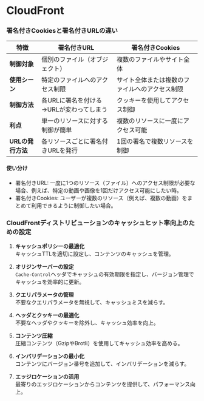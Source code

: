 # CloudFront

### 署名付きCookiesと署名付きURLの違い

| 特徴                   | 署名付きURL                         | 署名付きCookies                    |
|------------------------|------------------------------------|-------------------------------------|
| **制御対象**           | 個別のファイル（オブジェクト）       | 複数のファイルやサイト全体         |
| **使用シーン**         | 特定のファイルへのアクセス制限     | サイト全体または複数のファイルへのアクセス制限 |
| **制御方法**           | 各URLに署名を付ける →URLが変わってしまう   | クッキーを使用してアクセス制御     |
| **利点**               | 単一のリソースに対する制御が簡単   | 複数のリソースに一度にアクセス可能 |
| **URLの発行方法**     | 各リソースごとに署名付きURLを発行   | 1回の署名で複数リソースを制御      |

#### 使い分け
- 署名付きURL: 一度に1つのリソース（ファイル）へのアクセス制限が必要な場合、例えば、特定の動画や画像を1回だけアクセス可能にしたい時。
- 署名付きCookies: ユーザーが複数のリソース（例えば、複数の動画）をまとめて利用できるように制御したい場合。

### CloudFrontディストリビューションのキャッシュヒット率向上のための設定

1. **キャッシュポリシーの最適化**  
   キャッシュTTLを適切に設定し、コンテンツのキャッシュを管理。

2. **オリジンサーバーの設定**  
   `Cache-Control`ヘッダでキャッシュの有効期限を指定し、バージョン管理でキャッシュを効率的に更新。

3. **クエリパラメータの管理**  
   不要なクエリパラメータを無視して、キャッシュミスを減らす。

4. **ヘッダとクッキーの最適化**  
   不要なヘッダやクッキーを除外し、キャッシュ効率を向上。

5. **コンテンツ圧縮**  
   圧縮コンテンツ（GzipやBrotli）を使用してキャッシュ効率を高める。

6. **インバリデーションの最小化**  
   コンテンツにバージョン番号を追加して、インバリデーションを減らす。

7. **エッジロケーションの活用**  
   最寄りのエッジロケーションからコンテンツを提供して、パフォーマンス向上。


